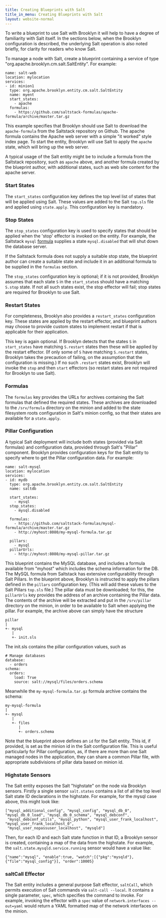 ```yaml
---
title: Creating Blueprints with Salt
title_in_menu: Creating Blueprints with Salt
layout: website-normal
---
```


To write a blueprint to use Salt with Brooklyn it will help to have a degree of familiarity with Salt itself. In the 
sections below, when the Brooklyn configuration is described, the underlying Salt operation is also noted briefly, for 
clarity for readers who know Salt.

To manage a node with Salt, create a blueprint containing a service of type "org.apache.brooklyn.cm.salt.SaltEntity". 
For example:

    name: salt-web
    location: mylocation
    services:
    - id: minion1
      type: org.apache.brooklyn.entity.cm.salt.SaltEntity
      name: myent
      start_states:
        - apache
      formulas:
        - https://github.com/saltstack-formulas/apache-formula/archive/master.tar.gz
    
This example specifies that Brooklyn should use Salt to download the `apache-formula` from the Saltstack repository on
Github. The apache formula contains the Apache web server with a simple "it worked" style index page. To start the 
entity, Brooklyn will use Salt to apply the `apache` state, which will bring up the web server.

A typical usage of the Salt entity might be to include a formula from the Saltstack repository, such as `apache` above,
and another formula created by the blueprint author, with additional states, such as web site content for the apache 
server.

### Start States

The `start_states` configuration key defines the top level list of states that will be applied using Salt.  These values
are added to the Salt `top.sls` file and applied using `state.apply`.  This configuration key is mandatory.

### Stop States

The `stop_states` configuration key is used to specify states that should be applied when the 'stop' effector
is invoked on the entity.  For example, the Saltstack `mysql` [formula](https://github.com/saltstack-formulas/mysql-formula)
supplies a state `mysql.disabled` that will shut down the database server.

If the Saltstack formula does not supply a suitable stop state, the blueprint author can create a suitable state and
include it in an additional formula to be supplied in the `formulas` section. 

The `stop_states` configuration key is optional; if it is not provided, Brooklyn assumes that each state `S` in the 
`start_state`s should have a matching `S.stop` state.  If not all such states exist, the stop effector will fail; stop
states are required for Brooklyn to use Salt.

### Restart States

For completeness, Brooklyn also provides a `restart_states` configuration key. These states are applied by the restart
effector, and blueprint authors may choose to provide custom states to implement restart if that is applicable for their
application. 

This key is again optional.  If Brooklyn detects that the states `S` in `start_states` have matching `S.restart` states
then these will be applied by the restart effector.  (If only some of `S` have matching `S.restart` states, Brooklyn
takes the precaution of failing, on the assumption that the configuration is missing.)   If no such `.restart` states
exist, Brooklyn will invoke the `stop` and then `start` effectors (so restart states are not required for Brooklyn to
use Salt).

### Formulas

The `formulas` key provides the URLs for archives containing the Salt formulas that defined the required states. These
archives are downloaded to the `/srv/formula` directory on the minion and added to the state filesystem roots 
configuration in Salt's minion config, so that their states are available for a `state.apply`.

### Pillar Configuration

A typical Salt deployment will include both states (provided via Salt formulas) and configuration data, provided through 
Salt's "Pillar" component.  Brooklyn provides configuration keys for the Salt entity to specify where to get the Pillar
configuration data.  For example:

    name: salt-mysql
    location: mylocation
    services:
    - id: mydb
      type: org.apache.brooklyn.entity.cm.salt.SaltEntity
      name: saltdb
    
      start_states:
        - mysql
      stop_states: 
        - mysql.disabled
    
      formulas:
        - https://github.com/saltstack-formulas/mysql-formula/archive/master.tar.gz
        - http://myhost:8080/my-mysql-formula.tar.gz
    
      pillars: 
        - mysql
      pillarUrls:
        - http://myhost:8080/my-mysql-pillar.tar.gz


This blueprint contains the MySQL database, and includes a formula available from "myhost" which includes the schema
information for the DB. The MySQL formula from Saltstack has extensive configurability through Salt Pillars. In the 
blueprint above, Brooklyn is instructed to apply the pillars defined in the `pillars` configuration key.  (This will 
add these values to the Salt Pillars `top.sls` file.)  The pillar data must be downloaded; for this, the `pillarUrls` key
provides the address of an archive containing the Pillar data.  The contents of the archive will be extracted and put
in the `/srv/pillar` directory on the minion, in order to be available to Salt when applying the pillar. For example,
the archive above can simply have the structure

    pillar
    |
    +- mysql
       |
       +- init.sls

The init.sls contains the pillar configuration values, such as 

    # Manage databases
    database:
      - orders
    schema:
      orders:
        load: True
        source: salt://mysql/files/orders.schema

Meanwhile the `my-mysql-formula.tar.gz` formula archive contains the schema:

    my-mysql-formula
    |
    +- mysql
       |
       +- files
          |
          +- orders.schema

Note that the blueprint above defines an `id` for the Salt entity.  This id, if provided, is set as the minion id in
the Salt configuration file.  This is useful particularly for Pillar configuration, as, if there are more than one 
Salt managed nodes in the application, they can share a common Pillar file, with appropriate subdivisions of pillar 
data based on minion id.

### Highstate Sensors

The Salt entity exposes the Salt "highstate" on the node via Brooklyn sensors.  Firstly a single sensor `salt.states` 
contains a list of all the top level Salt state ID declarations in the highstate.  For example, for the mysql case 
above, this might look like:

    ["mysql_additional_config", "mysql_config", "mysql_db_0", "mysql_db_0_load", "mysql_db_0_schema", "mysql_debconf",
     "mysql_debconf_utils", "mysql_python", "mysql_user_frank_localhost", "mysql_user_frank_localhost_0", 
     "mysql_user_nopassuser_localhost", "mysqld"]

Then, for each ID and each Salt state function in that ID, a Brooklyn sensor is created, containing a map of the data
from the highstate.  For example, the `salt.state.mysqld.service.running` sensor would have a value like:


    {"name":"mysql", "enable":true, "watch":[{"pkg":"mysqld"}, {"file":"mysql_config"}], "order":10005}



### saltCall Effector

The Salt entity includes a general purpose Salt effector, `saltCall`, which permits execution of Salt commands via
`salt-call --local`.  It contains a single parameter, `spec`, which specifies the command to invoke.  For example, 
invoking the effector with a `spec` value of `network.interfaces --out=yaml` would return a YAML formatted map of the 
network interfaces on the minion.




